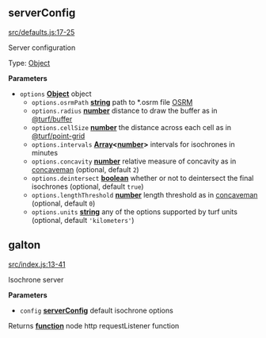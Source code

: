 <!-- Generated by documentation.js. Update this documentation by updating the source code. -->

## serverConfig

[src/defaults.js:17-25][1]

Server configuration

Type: [Object][2]

**Parameters**

-   `options` **[Object][2]** object
    -   `options.osrmPath` **[string][3]** path to \*.osrm file [OSRM][4]
    -   `options.radius` **[number][5]** distance to draw the buffer as in
        [@turf/buffer][6]
    -   `options.cellSize` **[number][5]** the distance across each cell as in
        [@turf/point-grid][7]
    -   `options.intervals` **[Array][8]&lt;[number][5]>** intervals for isochrones in minutes
    -   `options.concavity` **[number][5]** relative measure of concavity as in [concaveman][9] (optional, default `2`)
    -   `options.deintersect` **[boolean][10]** whether or not to deintersect the final isochrones (optional, default `true`)
    -   `options.lengthThreshold` **[number][5]** length threshold as in [concaveman][9] (optional, default `0`)
    -   `options.units` **[string][3]** any of the options supported by turf units (optional, default `'kilometers'`)

## galton

[src/index.js:13-41][11]

Isochrone server

**Parameters**

-   `config` **[serverConfig][12]** default isochrone options

Returns **[function][13]** node http requestListener function

[1]: https://github.com/urbica/galton/blob/f0f2d3cfddfde09725a67150f65f6beebd380482/src/defaults.js#L1-L16 "Source code on GitHub"

[2]: https://developer.mozilla.org/docs/Web/JavaScript/Reference/Global_Objects/Object

[3]: https://developer.mozilla.org/docs/Web/JavaScript/Reference/Global_Objects/String

[4]: https://github.com/Project-OSRM/osrm-backend

[5]: https://developer.mozilla.org/docs/Web/JavaScript/Reference/Global_Objects/Number

[6]: https://github.com/Turfjs/turf/tree/master/packages/turf-buffer

[7]: https://github.com/Turfjs/turf/tree/master/packages/turf-point-grid

[8]: https://developer.mozilla.org/docs/Web/JavaScript/Reference/Global_Objects/Array

[9]: https://github.com/mapbox/concaveman

[10]: https://developer.mozilla.org/docs/Web/JavaScript/Reference/Global_Objects/Boolean

[11]: https://github.com/urbica/galton/blob/f0f2d3cfddfde09725a67150f65f6beebd380482/src/index.js#L13-L41 "Source code on GitHub"

[12]: #serverconfig

[13]: https://developer.mozilla.org/docs/Web/JavaScript/Reference/Statements/function
